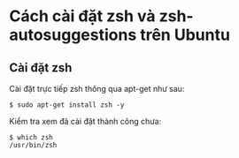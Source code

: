 # Cách cài đặt zsh và zsh-autosuggestions trên Ubuntu

## Cài đặt zsh
    
Cài đặt trực tiếp zsh thông qua apt-get như sau:

    $ sudo apt-get install zsh -y

Kiểm tra xem đã cài đặt thành công chưa:
    
    $ which zsh
    /usr/bin/zsh